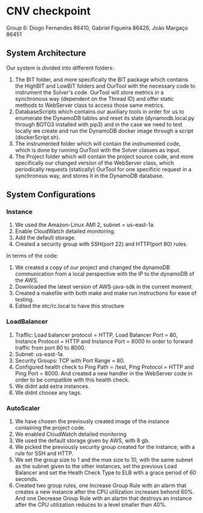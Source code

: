 # CNV checkpoint
Group 6:
Diogo Fernandes 86410, Gabriel Figueira 86426, João Margaço 86451

## System Architecture

Our system is divided into different folders:

1. The BIT folder, and more specifically the BIT package which contains the HighBIT and LowBIT folders and OurTool with the necessary code to instrument the Solver's code. OurTool will store metrics in a synchronous way (dependent on the Thread ID) and offer static methods to WebServer class to access those same metrics.
1. DatabaseScripts which contains our auxiliary tools in order for us to enumerate the DynamoDB tables and reset its state (dynamodb.local.py through BOTO3 installed with pip3) and in the case we need to test locally we create and run the DynamoDB docker image through a script (dockerScript.sh).
1. The instrumented folder which will contain the instrumented code, which is done by running OurTool with the Solver classes as input.
1. The Project folder which will contain the project source code, and more specifically our changed version of the WebServer class, which periodically requests (statically) OurTool for one specificic request in a synchronous way, and stores it in the DynamoDB database.

## System Configurations

### Instance
1. We used the Amazon-Linux AMI 2, subnet = us-east-1a.
1. Enable CloudWatch detailed monitoring.
1. Add the default storage.
1. Created a security group with SSH(port 22) and HTTP(port 80) rules.


In terms of the code:
1. We created a copy of our project and changed the dynamoDB communication from a local perspective with the IP to the dynamoDB of the AWS. 
1. Downloaded the latest version of AWS-java-sdk in the current moment.
1. Created a makefile with both make and make run instructions for ease of testing.
1. Edited the etc/rc.local to have this structure

### LoadBalancer
1. Traffic: Load balancer protocol = HTTP, Load Balancer Port = 80, Instance Protocol = HTTP and Instance Port = 8000
In order to forward traffic from port 80 to 8000.
1. Subnet: us-east-1a.
1. Security Groups: TCP with Port Range = 80.
1. Configured health check to Ping Path = /test, Ping Protocol = HTTP and Ping Port = 8000. And created a new handler in the WebServer code in order to be compatible with this health check.
1. We didnt add extra instances.
1. We didnt choose any tags.

### AutoScaler

1. We have chosen the previously created image of the instance containing the project code.
1. We enabled CloudWatch detailed monitoring
1. We used the default storage given by AWS, with 8 gb.
1. We picked the previously security group created for the instance, with a rule for SSH and HTTP.
1. We set the group size to 1 and the max size to 10, with the same subnet as the subnet given to the other instances, set the previous Load Balancer and set the Heath Check Type to ELB with a grace period of 60 seconds.
1. Created two group rules, one Increase Group Rule with an alarm that creates a new instance after the CPU utilization increases behond 60%. And one Decrease Group Rule with an alartm that destroys an instance after the CPU utilization reduces to a level smaller than 40%.

